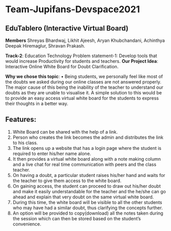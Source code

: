 # Team-Jupifans-Devspace2021
## EduTablero (Interactive Virtual Board)

<b>Members</b> 
Shreyas Bhardwaj,
Likhit Ajeesh,
Aryan Khubchandani,
Achinthya Deepak Hiremaglur,
Shravan Prakash.

<b>Track-2</b>: Education Technology
Problem statement-1: Develop tools that would increase Productivity for students and teachers.
<b>Our Project Idea</b>: Interactive Online White Board for Doubt Clarification.

<b>Why we chose this topic</b>:
•	Being students, we personally feel like most of the doubts we asked during our online classes are not answered properly. The major cause of this being the inability of the teacher to understand our doubts as they are unable to visualise it. A simple solution to this would be to provide an easy access virtual white board for the students to express their thoughts in a better way.

## Features:
1.	White Board can be shared with the help of a link.
2.	Person who creates the link becomes the admin and distributes the link to his class.
3.	The link opens up a website that has a login page where the student is required to enter his/her name alone.
4.	 It then provides a virtual white board along with a note making column and a live chat for real time communication with peers and the class teacher.
5.	On having a doubt, a particular student raises his/her hand and waits for the teacher to give them access to the white board.
6.	On gaining access, the student can proceed to draw out his/her doubt and make it easily understandable for the teacher and the he/she can go ahead and explain that very doubt on the same virtual white board.
7.	During this time, the white board will be visible to all the other students who may have had a similar doubt, thus clarifying the concepts further.
8.	An option will be provided to copy(download) all the notes taken during the session which can then be stored based on the student’s convenience.
